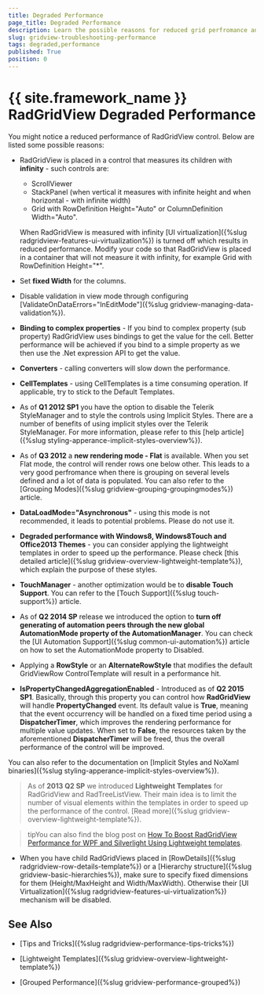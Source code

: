 ```yaml
---
title: Degraded Performance
page_title: Degraded Performance
description: Learn the possible reasons for reduced grid perfromance and how to troubleshoot when working with RadGridView - Telerik's {{ site.framework_name }} DataGrid.
slug: gridview-troubleshooting-performance
tags: degraded,performance
published: True
position: 0
---
```


# {{ site.framework_name }} RadGridView Degraded Performance

You might notice a reduced performance of RadGridView control. Below are listed some possible reasons:

* RadGridView is placed in a control that measures its children with __infinity__ - such controls are:
	*  ScrollViewer
	*  StackPanel (when vertical it measures with infinite height and when horizontal - with infinite width)
	*  Grid with RowDefinition Height="Auto" or ColumnDefinition Width="Auto".

	When RadGridView is measured with infinity [UI virtualization]({%slug radgridview-features-ui-virtualization%}) is turned off which results in reduced performance. Modify your code so that RadGridView is placed in a container that will not measure it with infinity, for example Grid with RowDefinition Height="*".

* Set __fixed Width__ for the columns.

* Disable validation in view mode through configuring [ValidateOnDataErrors="InEditMode"]({%slug gridview-managing-data-validation%}).

* __Binding to complex properties__ - If you bind to complex property (sub property) RadGridView uses bindings to get the value for the cell. Better performance will be achieved if you bind to a simple property as we then use the .Net expression API to get the value.    

* __Converters__ - calling converters will slow down the performance.
 
* __CellTemplates__ - using CellTemplates is a time consuming operation. If applicable, try to stick to the Default Templates.

* As of __Q1 2012 SP1__ you have the option to disable the Telerik StyleManager and to style the controls using Implicit Styles. There are a number of benefits of using implicit styles over the Telerik StyleManager. For more information, please refer to this [help article]({%slug styling-apperance-implicit-styles-overview%}).

* As of __Q3 2012__ a __new rendering mode - Flat__ is available. When you set Flat mode, the control will render rows one below other. This leads to a very good perfromance when there is grouping on several levels defined and a lot of data is populated. You can also refer to the [Grouping Modes]({%slug gridview-grouping-groupingmodes%}) article.

* __DataLoadMode="Asynchronous"__ - using this mode is not recommended, it leads to potential problems. Please do not use it.

* __Degraded performance with Windows8, Windows8Touch and Office2013 Themes__ - you can consider applying the lightweight templates in order to speed up the performance. Please check [this detailed article]({%slug gridview-overview-lightweight-template%}), which explain the purpose of these styles.
  
* __TouchManager__ -  another optimization would be to __disable Touch Support__. You can refer to the [Touch Support]({%slug touch-support%}) article.
            
* As of __Q2 2014 SP__ release we introduced the option to __turn off generating of automation peers through the new global AutomationMode property of the AutomationManager__. You can check the [UI Automation Support]({%slug common-ui-automation%}) article on how to set the AutomationMode property to Disabled.

* Applying a __RowStyle__ or an __AlternateRowStyle__ that modifies the default GridViewRow ControlTemplate will result in a performance hit.

* __IsPropertyChangedAggregationEnabled__ - Introduced as of __Q2 2015 SP1__. Basically, through this property you can control how __RadGridView__ will handle __PropertyChanged__ event. Its default value is __True__, meaning that the event occurrency will be handled on a fixed time period using a __DispatcherTimer__, which improves the rendering performance for multiple value updates. When set to __False__, the resources taken by the aforementioned __DispatcherTimer__ will be freed, thus the overall performance of the control will be improved. 

You can also refer to the documentation on [Implicit Styles and NoXaml binaries]({%slug styling-apperance-implicit-styles-overview%}).
        
>As of __2013 Q2 SP__ we introduced __Lightweight Templates__ for RadGridView and RadTreeListView. Their main idea is to limit the number of visual elements within the templates in order to speed up the performance of the control. [Read more]({%slug gridview-overview-lightweight-template%}).

>tipYou can also find the blog post on [How To Boost RadGridView Performance for WPF and Silverlight Using Lightweight templates](http://www.telerik.com/blogs/how-to-boost-radgridview-performance-for-wpf-and-silverlight-using-lightweight-templates).

* When you have child RadGridViews placed in [RowDetails]({%slug radgridview-row-details-template%}) or a [Hierarchy structure]({%slug gridview-basic-hierarchies%}), make sure to specify fixed dimensions for them (Height/MaxHeight and Width/MaxWidth). Otherwise their [UI Virtualization]({%slug radgridview-features-ui-virtualization%}) mechanism will be disabled. 

## See Also

 * [Tips and Tricks]({%slug radgridview-performance-tips-tricks%})

 * [Lightweight Templates]({%slug gridview-overview-lightweight-template%})
 
 * [Grouped Performance]({%slug gridview-performance-grouped%})
